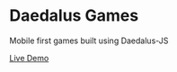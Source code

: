 
# Daedalus Games

Mobile first games built using Daedalus-JS

[Live Demo](https://nsetzer.github.io/daedalus-games/index.html)
